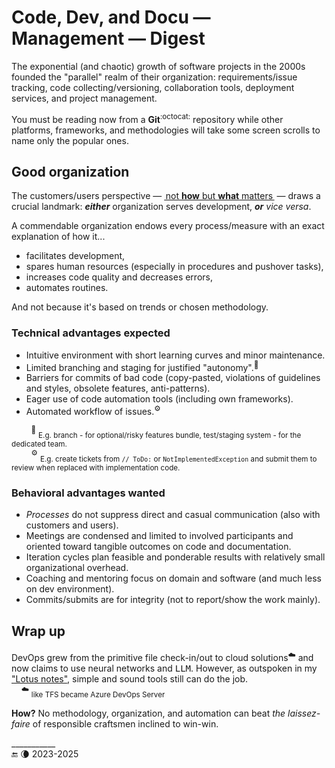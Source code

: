 # Code, Dev, and Docu &mdash; Management &mdash; Digest

The exponential (and chaotic) growth of software projects in the 2000s founded the "parallel" realm of their organization: requirements/issue tracking, code collecting/versioning, collaboration tools, deployment services, and project management.

You must be reading now from a  **Git**<sup>:octocat:</sup> repository while other platforms, frameworks, and methodologies will take some screen scrolls to name only the popular ones.

## Good organization

The customers/users perspective &mdash; <ins>&thinsp;not **how** but **what** matters&thinsp;</ins> &mdash; draws a crucial landmark: _**either**_ organization serves development, _**or**_ _vice versa_.

A commendable organization endows every process/measure with an exact explanation of how it...

+ facilitates development,
+ spares human resources (especially in procedures and pushover tasks),
+ increases code quality and decreases errors,
+ automates routines.

And not because it's based on trends or chosen methodology.

### Technical advantages expected

+ Intuitive environment with short learning curves and minor maintenance.
+ Limited branching and staging for justified "autonomy".<sup>🌵</sup>
+ Barriers for commits of bad code (copy-pasted, violations of guidelines and styles, obsolete features, anti-patterns).
+ Eager use of code automation tools (including own frameworks).
+ Automated workflow of issues.<sup>⚙️</sup>

&nbsp;&nbsp;&nbsp;&nbsp;&nbsp;&nbsp;&nbsp;&nbsp;<sup>🌵</sup> <sub>E.g. branch - for optional/risky features bundle, test/staging system - for the dedicated team.</sub>\
&nbsp;&nbsp;&nbsp;&nbsp;&nbsp;&nbsp;&nbsp;&nbsp;<sup>⚙️</sup> <sub>E.g. create tickets from `// ToDo:` or `NotImplementedException` and submit them to review when replaced with implementation code.</sub>

### Behavioral advantages wanted

+ _Processes_ do not suppress direct and casual communication (also with customers and users).
+ Meetings are condensed and limited to involved participants and oriented toward tangible outcomes on code and documentation.
+ Iteration cycles plan feasible and ponderable results with relatively small organizational overhead.
+ Coaching and mentoring focus on domain and software (and much less on dev environment).
+ Commits/submits are for integrity (not to report/show the work mainly).

## Wrap up

DevOps grew from the primitive file check-in/out to cloud solutions<sup>☁️</sup> and now claims to use neural networks and <samp>LLM</samp>. 
However, as outspoken in my ["Lotus notes"](../../pencraft/README+/essays/README+/LN-view.md), simple and sound tools still can do the job.\
&nbsp;&nbsp;&nbsp;&nbsp;<sup>☁️</sup> <sub>like TFS became Azure DevOps Server</sub>

**How?** No methodology, organization, and automation can beat _the laissez-faire_ of responsible craftsmen inclined to win-win.

\___________\
🔚 🌘 2023-2025
